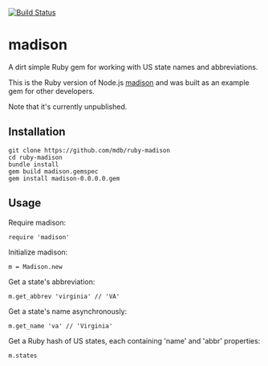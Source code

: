 [![Build Status](https://secure.travis-ci.org/mdb/ruby-madison.png)](http://travis-ci.org/mdb/ruby-madison)

# madison

A dirt simple Ruby gem for working with US state names and abbreviations.

This is the Ruby version of Node.js [madison](http://github.com/mdb/madison) and was built as an example gem for other developers.

Note that it's currently unpublished.

## Installation

    git clone https://github.com/mdb/ruby-madison
    cd ruby-madison 
    bundle install
    gem build madison.gemspec
    gem install madison-0.0.0.0.gem

## Usage 

Require madison:
  
    require 'madison'

Initialize madison:

    m = Madison.new

Get a state's abbreviation:

    m.get_abbrev 'virginia' // 'VA'

Get a state's name asynchronously:

    m.get_name 'va' // 'Virginia'

Get a Ruby hash of US states, each containing 'name' and 'abbr' properties:

    m.states
